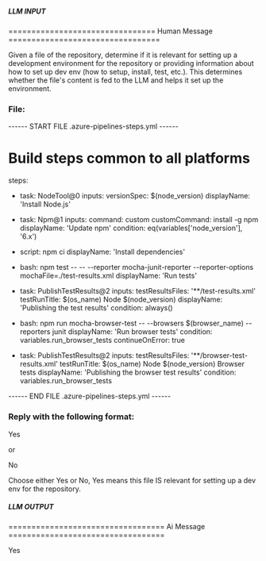 ##### LLM INPUT #####
================================ Human Message =================================

Given a file of the repository, determine if it is relevant for setting up a development environment for the repository or providing information about how to set up dev env (how to setup, install, test, etc.). This determines whether the file's content is fed to the LLM and helps it set up the environment.

### File:
------ START FILE .azure-pipelines-steps.yml ------
# Build steps common to all platforms

steps:
- task: NodeTool@0
  inputs:
    versionSpec: $(node_version)
  displayName: 'Install Node.js'

- task: Npm@1
  inputs:
    command: custom
    customCommand: install -g npm
  displayName: 'Update npm'
  condition: eq(variables['node_version'], '6.x')

- script: npm ci
  displayName: 'Install dependencies'

- bash: npm test -- -- --reporter mocha-junit-reporter --reporter-options mochaFile=./test-results.xml
  displayName: 'Run tests'

- task: PublishTestResults@2
  inputs:
    testResultsFiles: '**/test-results.xml'
    testRunTitle: $(os_name) Node $(node_version)
  displayName: 'Publishing the test results'
  condition: always()

- bash: npm run mocha-browser-test -- --browsers $(browser_name) --reporters junit
  displayName: 'Run browser tests'
  condition: variables.run_browser_tests
  continueOnError: true

- task: PublishTestResults@2
  inputs:
    testResultsFiles: '**/browser-test-results.xml'
    testRunTitle: $(os_name) Node $(node_version) Browser tests
  displayName: 'Publishing the browser test results'
  condition: variables.run_browser_tests

------ END FILE .azure-pipelines-steps.yml ------

### Reply with the following format:

<rel>Yes</rel>

or

<rel>No</rel>

Choose either Yes or No, Yes means this file IS relevant for setting up a dev env for the repository.

##### LLM OUTPUT #####
================================== Ai Message ==================================

<rel>Yes</rel>